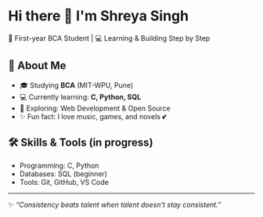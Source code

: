 # Hi there 👋 I'm Shreya Singh  

🌸 First-year BCA Student | 💻 Learning & Building Step by Step  

## 🚀 About Me
- 🎓 Studying **BCA** (MIT-WPU, Pune)  
- 💻 Currently learning: **C, Python, SQL**  
- 🌱 Exploring: Web Development & Open Source  
- ✨ Fun fact: I love music, games, and novels 💕  

## 🛠️ Skills & Tools (in progress)
- Programming: C, Python  
- Databases: SQL (beginner)  
- Tools: Git, GitHub, VS Code  
---
✨ *“Consistency beats talent when talent doesn’t stay consistent.”*  

